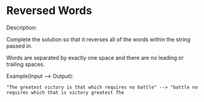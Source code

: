 # Reversed Words

Description:

Complete the solution so that it reverses all of the words within the string passed in.

Words are separated by exactly one space and there are no leading or trailing spaces.

Example(Input --> Output):

```
"The greatest victory is that which requires no battle" --> "battle no requires which that is victory greatest The
```

